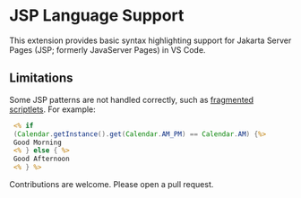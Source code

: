 # JSP Language Support

This extension provides basic syntax highlighting support for Jakarta Server Pages (JSP; formerly JavaServer Pages) in VS Code.

## Limitations

Some JSP patterns are not handled correctly, such as [fragmented scriptlets](https://github.com/jakartaee/pages/blob/master/spec/src/main/asciidoc/ServerPages.adoc#1122-scriptlets). For example:

```jsp
 <% if
 (Calendar.getInstance().get(Calendar.AM_PM) == Calendar.AM) {%>
 Good Morning
 <% } else { %>
 Good Afternoon
 <% } %>
```

Contributions are welcome. Please open a pull request.
